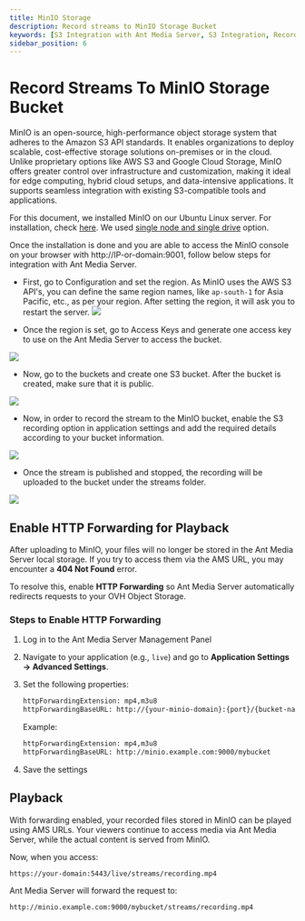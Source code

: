 ```yaml
---
title: MinIO Storage
description: Record streams to MinIO Storage Bucket
keywords: [S3 Integration with Ant Media Server, S3 Integration, Record streams to MinIO Storage, Ant Media Server Documentation, Ant Media Server Tutorials]
sidebar_position: 6
---
```


# Record Streams To MinIO Storage Bucket

MinIO is an open-source, high-performance object storage system that adheres to the Amazon S3 API standards. It enables organizations to deploy scalable, cost-effective storage solutions on-premises or in the cloud. Unlike proprietary options like AWS S3 and Google Cloud Storage, MinIO offers greater control over infrastructure and customization, making it ideal for edge computing, hybrid cloud setups, and data-intensive applications. It supports seamless integration with existing S3-compatible tools and applications.

For this document, we installed MinIO on our Ubuntu Linux server. For installation, check [here](https://min.io/docs/minio/linux/operations/installation.html). We used [single node and single drive](https://min.io/docs/minio/linux/operations/install-deploy-manage/deploy-minio-single-node-single-drive.html) option.

Once the installation is done and you are able to access the MinIO console on your browser with http://IP-or-domain:9001, follow below steps for integration with Ant Media Server.

- First, go to Configuration and set the region. As MinIO uses the AWS S3 API's, you can define the same region names, like `ap-south-1` for Asia Pacific, etc., as per your region. After setting the region, it will ask you to restart the server.
            ![](@site/static/img/recording-live-streams/s3-integration/minio-bucket-integration/minio-region.png)

- Once the region is set, go to Access Keys and generate one access key to use on the Ant Media Server to access the bucket.

![](@site/static/img/recording-live-streams/s3-integration/minio-bucket-integration/minio-access-key.png)

- Now, go to the buckets and create one S3 bucket. After the bucket is created, make sure that it is public.

![](@site/static/img/recording-live-streams/s3-integration/minio-bucket-integration/minio-bucket.png)
 
- Now, in order to record the stream to the MinIO bucket, enable the S3 recording option in application settings and add the required details according to your bucket information.

![](@site/static/img/recording-live-streams/s3-integration/minio-bucket-integration/ams-settings.png)

- Once the stream is published and stopped, the recording will be uploaded to the bucket under the streams folder.

![](@site/static/img/recording-live-streams/s3-integration/minio-bucket-integration/minio-bucket-objects.png)


## Enable HTTP Forwarding for Playback

After uploading to MinIO, your files will no longer be stored in the Ant Media Server local storage. If you try to access them via the AMS URL, you may encounter a **404 Not Found** error.

To resolve this, enable **HTTP Forwarding** so Ant Media Server automatically redirects requests to your OVH Object Storage.

### Steps to Enable HTTP Forwarding

1. Log in to the Ant Media Server Management Panel
2. Navigate to your application (e.g., `live`) and go to **Application Settings → Advanced Settings**.  
3. Set the following properties:

   ```bash
   httpForwardingExtension: mp4,m3u8  
   httpForwardingBaseURL: http://{your-minio-domain}:{port}/{bucket-name}  
   ```

   Example:  

   ```bash
   httpForwardingExtension: mp4,m3u8  
   httpForwardingBaseURL: http://minio.example.com:9000/mybucket  
   ```

4. Save the settings

## Playback

With forwarding enabled, your recorded files stored in MinIO can be played using AMS URLs.  Your viewers continue to access media via Ant Media Server, while the actual content is served from MinIO.

Now, when you access:

```bash
https://your-domain:5443/live/streams/recording.mp4  
```

Ant Media Server will forward the request to:

```bash
http://minio.example.com:9000/mybucket/streams/recording.mp4  
```
